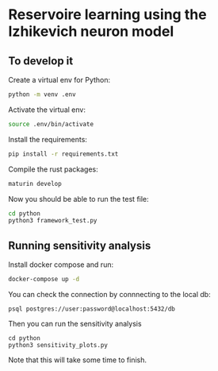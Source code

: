 # Reservoire learning using the Izhikevich neuron model

## To develop it
Create a virtual env for Python:
```sh
python -m venv .env
```

Activate the virtual env:
```sh
source .env/bin/activate
```

Install the requirements:
```sh
pip install -r requirements.txt
```

Compile the rust packages:
```sh
maturin develop
```

Now you should be able to run the test file:
```sh
cd python
python3 framework_test.py
```


## Running sensitivity analysis
Install docker compose and run:
```sh
docker-compose up -d
```

You can check the connection by connnecting to the local db:
```
psql postgres://user:password@localhost:5432/db
```

Then you can run the sensitivity analysis
```
cd python
python3 sensitivity_plots.py
```
Note that this will take some time to finish.

